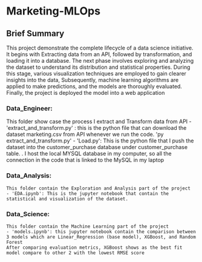 # Marketing-MLOps
## Brief Summary
This project demonstrate the complete lifecycle of a data science initiative. It begins with Extracting data from an API, followed by transformation,
and loading it into a database. The next phase involves exploring and analyzing the dataset to understand its distribution and statistical properties.
During this stage, various visualization techniques are employed to gain clearer insights into the data, Subsequently, machine learning algorithms are 
applied to make predictions, and the models are thoroughly evaluated. Finally, the project is deployed the model into a web application 

### Data_Engineer:
This folder show case the process I extract and Transform data from API
	- 'extract_and_transform.py' : this is the python file that can download the dataset marketing.csv from API whenever we run the code.
						'py extract_and_transform.py'
	- 'Load.py': This is the python file that I push the dataset into the customer_purchase database under customer_purchase table.
			. I host the local MYSQL database in my computer, so all the connection in the code that is linked to the MySQL in my laptop

### Data_Analysis:
	This folder contain the Exploration and Analysis part of the project
 	- 'EDA.ipynb': This is the jupyter notebook that contain the statistical and visualization of the dataset. 

### Data_Science: 
	This folder contain the Machine Learning part of the project
	- 'models.ipynb': this jupyter notebook contain the comparison between 3 models which are Linear_Regression (base model), XGBoost, and Random Forest 
	After comparing evaluation metrics, XGBoost shows as the best fit model compare to other 2 with the lowest RMSE score
	

    